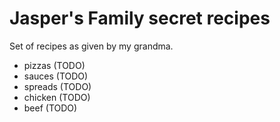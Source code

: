 # Jasper's Family secret recipes

Set of recipes as given by my grandma. 

- pizzas (TODO)
- sauces (TODO)
- spreads (TODO)
- chicken (TODO)
- beef (TODO)
